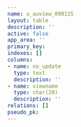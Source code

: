 ```yaml
---
name: u_auview_090115
layout: table
description: ''
active: false
app_area: ''
primary_key: 
indexes: []
columns:
- name: no_update
  type: text
  description: ''
- name: viewname
  type: char(20)
  description: ''
relations: []
pseudo_pk: 
---
```


